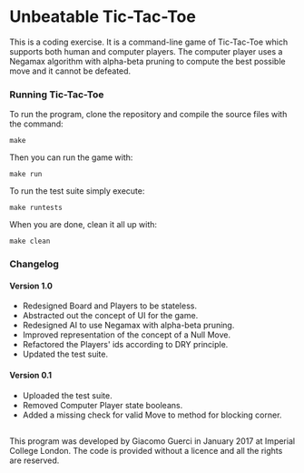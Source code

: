 # Unbeatable Tic-Tac-Toe

This is a coding exercise. It is a command-line game of Tic-Tac-Toe which
supports both human and computer players. The computer player uses a Negamax algorithm with alpha-beta pruning to compute the best possible move and it cannot be defeated.

### Running Tic-Tac-Toe

To run the program, clone the repository and compile the source files with the
command:
```
make
```
Then you can run the game with:
```
make run
```
To run the test suite simply execute:
```
make runtests
```
When you are done, clean it all up with:
```
make clean
```

### Changelog

#### Version 1.0

- Redesigned Board and Players to be stateless.
- Abstracted out the concept of UI for the game.
- Redesigned AI to use Negamax with alpha-beta pruning.
- Improved representation of the concept of a Null Move.
- Refactored the Players' ids according to DRY principle.
- Updated the test suite.

#### Version 0.1

- Uploaded the test suite.
- Removed Computer Player state booleans.
- Added a missing check for valid Move to method for blocking corner.


##
This program was developed by Giacomo Guerci in January 2017 at Imperial
College London. The code is provided without a licence and all the rights are
reserved.